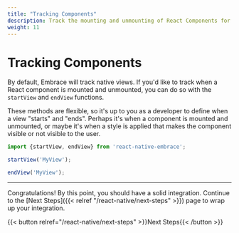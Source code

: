 ```yaml
---
title: "Tracking Components"
description: Track the mounting and unmounting of React Components for your React Native application using the Embrace SDK
weight: 11
---
```


# Tracking Components

By default, Embrace will track native views.
If you'd like to track when a React component is mounted and unmounted, you can do so with the `startView` and `endView` functions.

These methods are flexible, so it's up to you as a developer to define when a view "starts" and "ends".
Perhaps it's when a component is mounted and unmounted, or maybe it's when a style is applied that makes the component visible or not visible to the user.

```javascript
import {startView, endView} from 'react-native-embrace';

startView('MyView');

endView('MyView');
```

---

Congratulations! By this point, you should have a solid integration. Continue to the [Next Steps]({{< relref "/react-native/next-steps" >}}) page to wrap up your integration.

{{< button relref="/react-native/next-steps" >}}Next Steps{{< /button >}}
